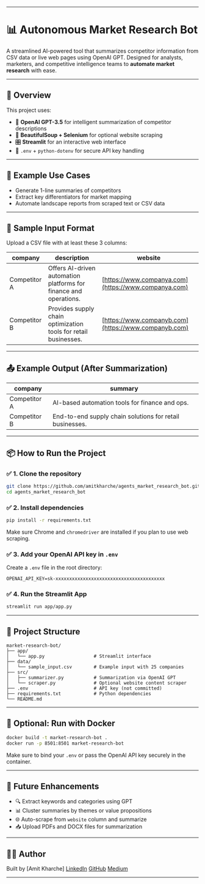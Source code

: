 
---

# 📊 Autonomous Market Research Bot

A streamlined AI-powered tool that summarizes competitor information from CSV data or live web pages using OpenAI GPT. Designed for analysts, marketers, and competitive intelligence teams to **automate market research** with ease.

---

## 🚀 Overview

This project uses:

* 🧠 **OpenAI GPT-3.5** for intelligent summarization of competitor descriptions
* 🧼 **BeautifulSoup + Selenium** for optional website scraping
* 🎛️ **Streamlit** for an interactive web interface
* 🔐 `.env` + `python-dotenv` for secure API key handling

---

## 🧠 Example Use Cases

* Generate 1-line summaries of competitors
* Extract key differentiators for market mapping
* Automate landscape reports from scraped text or CSV data

---

## 📄 Sample Input Format

Upload a CSV file with at least these 3 columns:

| company      | description                                                       | website                                              |
| ------------ | ----------------------------------------------------------------- | ---------------------------------------------------- |
| Competitor A | Offers AI-driven automation platforms for finance and operations. | [https://www.companya.com](https://www.companya.com) |
| Competitor B | Provides supply chain optimization tools for retail businesses.   | [https://www.companyb.com](https://www.companyb.com) |

---

## 📤 Example Output (After Summarization)

| company      | summary                                                  |
| ------------ | -------------------------------------------------------- |
| Competitor A | AI-based automation tools for finance and ops.           |
| Competitor B | End-to-end supply chain solutions for retail businesses. |

---

## 📦 How to Run the Project

### ✅ 1. Clone the repository

```bash
git clone https://github.com/amitkharche/agents_market_research_bot.git
cd agents_market_research_bot
```

### ✅ 2. Install dependencies

```bash
pip install -r requirements.txt
```

Make sure Chrome and `chromedriver` are installed if you plan to use web scraping.

### ✅ 3. Add your OpenAI API key in `.env`

Create a `.env` file in the root directory:

```env
OPENAI_API_KEY=sk-xxxxxxxxxxxxxxxxxxxxxxxxxxxxxxxxxxxxxxxx
```

### ✅ 4. Run the Streamlit App

```bash
streamlit run app/app.py
```

---

## 📁 Project Structure

```
market-research-bot/
├── app/
│   └── app.py                  # Streamlit interface
├── data/
│   └── sample_input.csv        # Example input with 25 companies
├── src/
│   ├── summarizer.py           # Summarization via OpenAI GPT
│   └── scraper.py              # Optional website content scraper
├── .env                        # API key (not committed)
├── requirements.txt            # Python dependencies
└── README.md
```

---

## 🐳 Optional: Run with Docker

```bash
docker build -t market-research-bot .
docker run -p 8501:8501 market-research-bot
```

Make sure to bind your `.env` or pass the OpenAI API key securely in the container.

---

## 🧪 Future Enhancements

* 🔍 Extract keywords and categories using GPT
* 📊 Cluster summaries by themes or value propositions
* 🌐 Auto-scrape from `website` column and summarize
* 📥 Upload PDFs and DOCX files for summarization

---

## 🧑‍💻 Author

Built by \[Amit Kharche]
[LinkedIn](https://www.linkedin.com/in/yourprofile)
[GitHub](https://github.com/your-username)
[Medium](https://medium.com/@amitkharche14)


---

